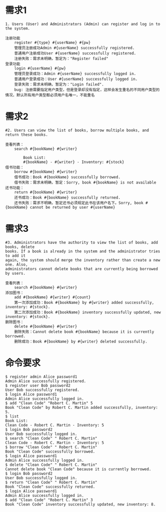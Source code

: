 # 需求1
```text
1. Users (User) and Administrators (Admin) can register and log in to the system.
````
    注册功能
        register #{type} #{userName} #{pw}
        管理员注册成功Admin #{userName} successfully registered.
        普通用户注册成功User #{userName} successfully registered.
        注册失败：需求未明确，暂定为："Register failed"
    登录功能
        login #{userName} #{pw}
        管理员登录成功：Admin #{userName} successfully logged in.
        普通用户登录成功：User #{userName} successfully logged in.
        登录失败：需求未明确，暂定为："Login failed".
        bug: 注册需要指定用户类型，但是登录却没有指定，这样会发生重名的不同用户类型的情况，默认所有用户类型都必须用户名唯一，不能重名

# 需求2
```text
#2. Users can view the list of books, borrow multiple books, and return these books.
```

    查看列表：
        search #{bookName} #{writer}
        
            Book List:
            #{bookName} - #{writer} - Inventory: #{stock}
    借书功能：
        borrow #{bookName} #{writer}
        借书成功：Book #{bookName} successfully borrowed.
        借书失败：需求未明确，暂定：Sorry, book #{bookName} is not available
    还书功能：
        return #{bookName} #{writer}
        还书成功：Book #{bookName} successfully returned.
        还书失败：需求不明确，暂定还书必须规定此书在该用户名下。Sorry, book #{bookName} cannot be returned by user #{userName}

# 需求3
```text
#3. Administrators have the authority to view the list of books, add books, delete 
books. If a book is already in the system and the administrator tries to add it 
again, the system should merge the inventory rather than create a new one. Also, 
administrators cannot delete books that are currently being borrowed by users.
```

    查看列表：
        search #{bookName} #{writer}
    添加图书：
        add #{bookName} #{writer} #{count}
        第一次添加成功：Book #{bookName} by #{writer} added successfully, inventory: #{stock}.
        第二次添加成功：Book #{bookName} inventory successfully updated, new inventory: #{stock}.
    删除图书：
        delete #{bookName} #{writer}
        删除失败：Cannot delete book #{bookName} because it is currently borrowed.
        删除成功：Book #{bookName} by #{writer} deleted successfully. 
    

# 命令要求
```text
$ register admin Alice password1
Admin Alice successfully registered.
$ register user Bob password2
User Bob successfully registered.
$ login Alice password1
Admin Alice successfully logged in.
$ add "Clean Code" "Robert C. Martin" 5
Book "Clean Code" by Robert C. Martin added successfully, inventory: 5.
$ list
Book List:
Clean Code - Robert C. Martin - Inventory: 5
$ login Bob password2
User Bob successfully logged in.
$ search "Clean Code" " Robert C. Martin"
Clean Code - Robert C. Martin - Inventory: 5
$ borrow "Clean Code" " Robert C. Martin"
Book "Clean Code" successfully borrowed.
$ login Alice password1
Admin Alice successfully logged in.
$ delete "Clean Code" " Robert C. Martin"
Cannot delete book "Clean Code" because it is currently borrowed.
$ login Bob password2
User Bob successfully logged in.
$ return "Clean Code" " Robert C. Martin"
Book "Clean Code" successfully returned.
$ login Alice password1
Admin Alice successfully logged in.
$ add "Clean Code" "Robert C. Martin" 3
Book "Clean Code" inventory successfully updated, new inventory: 8.
```
    